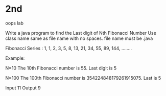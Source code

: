 # 2nd
oops lab

Write a java program to find the Last digit of Nth Fibonacci Number 
Use class name same as file name with no spaces. file name must be .java

Fibonacci Series : 1, 1, 2, 3, 5, 8, 13, 21, 34, 55, 89, 144, ……..

Example: 

N=10
The 10th Fibonacci number is 55. Last digit is 5

N=100
The 100th Fibonacci number is 354224848179261915075. Last is 5
 
Input
11
Output
9

